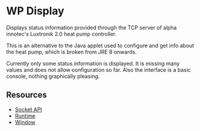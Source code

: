 # WP Display
Displays status information provided through the TCP server of alpha innotec's Luxtronik 2.0 heat pump controller.

This is an alternative to the Java applet used to configure and get info about the heat pump, which is broken from JRE 8 onwards.

Currently only some status information is displayed. It is missing many values and does not allow configuration so far. Also the interface is a basic console, nothing graphically pleasing.

## Resources

* [Socket API](http://developer.chrome.com/apps/socket.html)
* [Runtime](http://developer.chrome.com/apps/app.runtime.html)
* [Window](http://developer.chrome.com/apps/app.window.html)